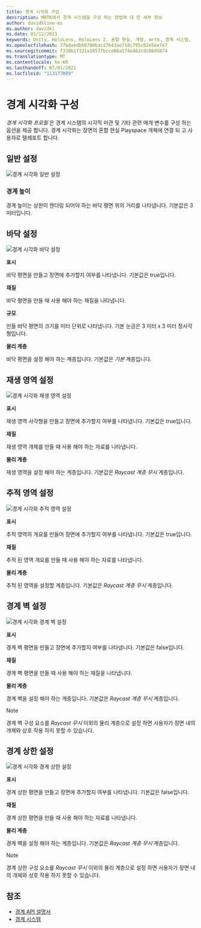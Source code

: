 ```yaml
---
title: 경계 시각화 구성
description: MRTK에서 경계 시스템을 구성 하는 방법에 대 한 세부 정보
author: davidkline-ms
ms.author: davidkl
ms.date: 01/12/2021
keywords: Unity, HoloLens, HoloLens 2, 혼합 현실, 개발, mrtk, 경계 시스템,
ms.openlocfilehash: 77bdaedb60700bac27643ae718c795c02e5ee7e7
ms.sourcegitcommit: f338b1f121a10577bcce08a174e462cdc86d5874
ms.translationtype: MT
ms.contentlocale: ko-KR
ms.lasthandoff: 07/01/2021
ms.locfileid: "113177089"
---
```

# <a name="configuring-boundary-visualization"></a>경계 시각화 구성

*경계 시각화 프로필* 은 경계 시스템의 시각적 미관 및 기타 관련 매개 변수를 구성 하는 옵션을 제공 합니다. 경계 시각화는 장면의 혼합 현실 Playspace 개체에 연결 되 고 사용자로 텔레포트 합니다.

## <a name="general-settings"></a>일반 설정

![경계 시각화 일반 설정](../images/boundary/BoundaryVisualizationGeneralSettings.png)

### <a name="boundary-height"></a>경계 높이

경계 높이는 상한이 렌더링 되어야 하는 바닥 평면 위의 거리를 나타냅니다. 기본값은 3 미터입니다.

## <a name="floor-settings"></a>바닥 설정

![경계 시각화 바닥 설정](../images/boundary/BoundaryVisualizationFloorSettings.png)

**표시**

바닥 평면을 만들고 장면에 추가할지 여부를 나타냅니다. 기본값은 true입니다.

**재질**

바닥 평면을 만들 때 사용 해야 하는 재질을 나타냅니다.

**규모**

만들 바닥 평면의 크기를 미터 단위로 나타냅니다. 기본 눈금은 3 미터 x 3 미터 정사각형입니다.

**물리 계층**

바닥 평면을 설정 해야 하는 계층입니다. 기본값은 *기본* 계층입니다.

## <a name="play-area-settings"></a>재생 영역 설정

![경계 시각화 재생 영역 설정](../images/boundary/BoundaryVisualizationPlayAreaSettings.png)

**표시**

재생 영역 사각형을 만들고 장면에 추가할지 여부를 나타냅니다. 기본값은 true입니다.

**재질**

재생 영역 개체를 만들 때 사용 해야 하는 자료를 나타냅니다.

**물리 계층**

재생 영역을 설정 해야 하는 계층입니다. 기본값은 *Raycast 계층 무시* 계층입니다.

## <a name="tracked-area-settings"></a>추적 영역 설정

![경계 시각화 추적 영역 설정](../images/boundary/BoundaryVisualizationTrackedAreaSettings.png)

**표시**

추적 영역의 개요를 만들어 장면에 추가할지 여부를 나타냅니다. 기본값은 true입니다.

**재질**

추적 된 영역 개요를 만들 때 사용 해야 하는 자료를 나타냅니다.

**물리 계층**

추적 된 영역을 설정할 계층입니다. 기본값은 *Raycast 계층 무시* 계층입니다.

## <a name="boundary-wall-settings"></a>경계 벽 설정

![경계 시각화 경계 벽 설정](../images/boundary/BoundaryVisualizationWallSettings.png)

**표시**

경계 벽 평면을 만들고 장면에 추가할지 여부를 나타냅니다. 기본값은 false입니다.

**재질**

경계 벽 평면을 만들 때 사용 해야 하는 재질을 나타냅니다.

**물리 계층**

경계 벽을 설정 해야 하는 계층입니다. 기본값은 *Raycast 계층 무시* 계층입니다.

> [!NOTE]
> 경계 벽 구성 요소를 *Raycast 무시* 이외의 물리 계층으로 설정 하면 사용자가 장면 내의 개체와 상호 작용 하지 못할 수 있습니다.

## <a name="boundary-ceiling-settings"></a>경계 상한 설정

![경계 시각화 경계 상한 설정](../images/boundary/BoundaryVisualizationCeilingSettings.png)

**표시**

경계 상한 평면을 만들고 장면에 추가할지 여부를 나타냅니다. 기본값은 false입니다.

**재질**

경계 상한 평면을 만들 때 사용 해야 하는 자료를 나타냅니다.

**물리 계층**

경계 벽을 설정 해야 하는 계층입니다. 기본값은 *Raycast 계층 무시* 계층입니다.

> [!NOTE]
> 경계 상한 구성 요소를 *Raycast 무시* 이외의 물리 계층으로 설정 하면 사용자가 장면 내의 개체와 상호 작용 하지 못할 수 있습니다.

## <a name="see-also"></a>참조

- [경계 API 설명서](xref:Microsoft.MixedReality.Toolkit.Boundary)
- [경계 시스템](boundary-system-getting-started.md)
